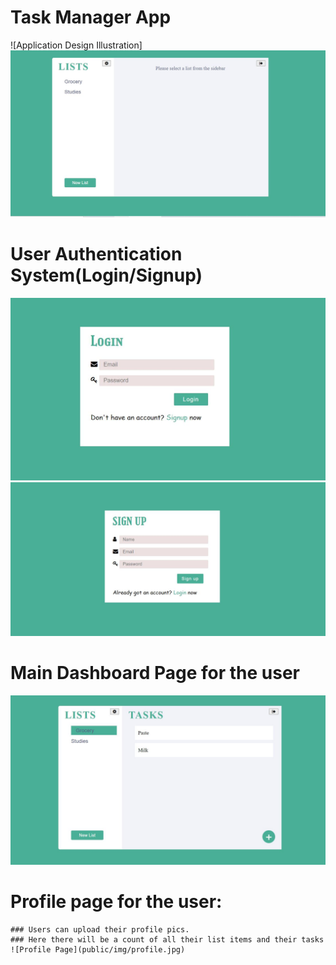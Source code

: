 # Task Manager App
![Application Design Illustration]<img src="public/img/Capture.JPG">

# User Authentication System(Login/Signup)
![Login Page](public/img/login.JPG) ![Signup Page](public/img/signup.JPG)

# Main Dashboard Page for the user
![Dashboard Page](public/img/dashboard.JPG)

# Profile page for the user:
    ### Users can upload their profile pics.
    ### Here there will be a count of all their list items and their tasks
    ![Profile Page](public/img/profile.jpg)